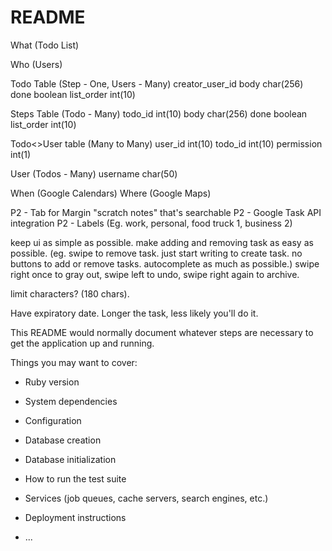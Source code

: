 # README

What (Todo List)

Who (Users)

Todo Table (Step - One,  Users - Many)
creator_user_id
body char(256)
done boolean
list_order int(10)

Steps Table (Todo - Many)
todo_id int(10)
body char(256)
done boolean
list_order int(10)

Todo<>User table  (Many to Many)
user_id int(10)
todo_id int(10)
permission int(1)

User (Todos - Many)
username char(50)


When (Google Calendars)
Where (Google Maps)

P2 - Tab for Margin "scratch notes" that's searchable
P2 - Google Task API integration
P2 - Labels (Eg. work, personal, food truck 1, business 2)

keep ui as simple as possible. make adding and removing task as easy as possible. (eg. swipe to remove task. just start writing to create task. no buttons to add or remove tasks. autocomplete as much as possible.)
swipe right once to gray out, swipe left to undo, swipe right again to archive.

limit characters? (180 chars).

Have expiratory date. Longer the task, less likely you'll do it.



This README would normally document whatever steps are necessary to get the
application up and running.

Things you may want to cover:

* Ruby version

* System dependencies

* Configuration

* Database creation

* Database initialization

* How to run the test suite

* Services (job queues, cache servers, search engines, etc.)

* Deployment instructions

* ...
